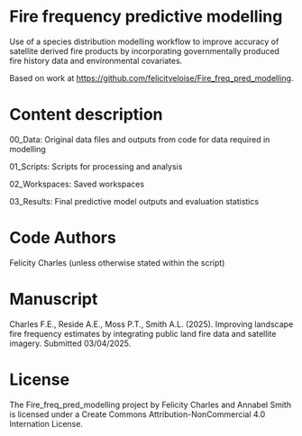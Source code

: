 # Fire frequency predictive modelling
Use of a species distribution modelling workflow to improve accuracy of satellite derived fire products by incorporating governmentally produced fire history data and environmental covariates.

Based on work at https://github.com/felicityeloise/Fire_freq_pred_modelling.

# Content description
00_Data: Original data files and outputs from code for data required in modelling

01_Scripts: Scripts for processing and analysis

02_Workspaces: Saved workspaces

03_Results: Final predictive model outputs and evaluation statistics

# Code Authors
Felicity Charles (unless otherwise stated within the script)

# Manuscript
Charles F.E., Reside A.E., Moss P.T., Smith A.L. (2025). Improving landscape fire frequency estimates by integrating public land fire data and satellite imagery. Submitted 03/04/2025.

# License
The Fire_freq_pred_modelling project by Felicity Charles and Annabel Smith is licensed under a Create Commons Attribution-NonCommercial 4.0 Internation License.
